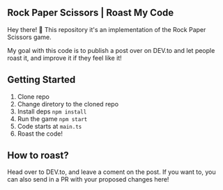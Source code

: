 ## Rock Paper Scissors | Roast My Code

Hey there! :wave: This repository it's an implementation of the Rock Paper Scissors game. 

My goal with this code is to publish a post over on DEV.to and let people roast it, and improve it if they feel like it!

## Getting Started

1. Clone repo 
2. Change diretory to the cloned repo
3. Install deps `npm install`
4. Run the game `npm start`
5. Code starts at `main.ts`
6. Roast the code!

## How to roast?
Head over to DEV.to, and leave a coment on the post. If you want to, you can also send in a PR with your proposed changes here!


